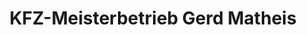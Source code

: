 ---
title: "KFZ-Meisterbetrieb Gerd Matheis"
url: /geretsried/kfz-meisterbetrieb-gerd-matheis/
shop: Autowerkstatt
---